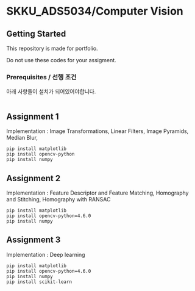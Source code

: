 # SKKU_ADS5034/Computer Vision

## Getting Started

This repository is made for portfolio.

Do not use these codes for your assigment.

### Prerequisites / 선행 조건

아래 사항들이 설치가 되어있어야합니다.

```

```

## Assignment 1

Implementation : Image Transformations, Linear Filters, Image Pyramids, Median Blur, 

```
pip install matplotlib
pip install opencv-python
pip install numpy
```


## Assignment 2

Implementation : Feature Descriptor and Feature Matching, Homography and Stitching, Homography with RANSAC

```
pip install matplotlib
pip install opencv-python=4.6.0
pip install numpy
```


## Assignment 3

Implementation : Deep learning

```
pip install matplotlib
pip install opencv-python=4.6.0
pip install numpy
pip install scikit-learn
```

